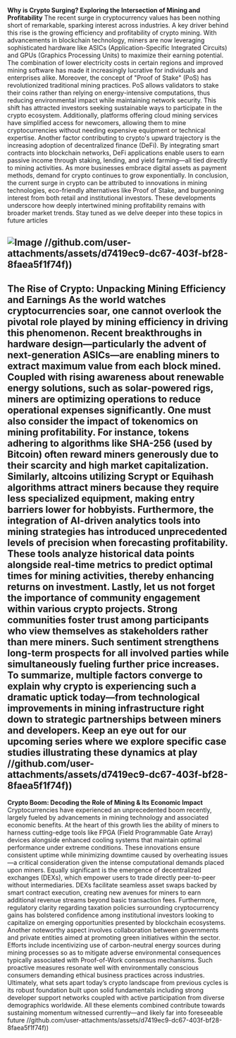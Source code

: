 **Why is Crypto Surging? Exploring the Intersection of Mining and Profitability**
The recent surge in cryptocurrency values has been nothing short of remarkable, sparking interest across industries. A key driver behind this rise is the growing efficiency and profitability of crypto mining. With advancements in blockchain technology, miners are now leveraging sophisticated hardware like ASICs (Application-Specific Integrated Circuits) and GPUs (Graphics Processing Units) to maximize their earning potential. The combination of lower electricity costs in certain regions and improved mining software has made it increasingly lucrative for individuals and enterprises alike.
Moreover, the concept of "Proof of Stake" (PoS) has revolutionized traditional mining practices. PoS allows validators to stake their coins rather than relying on energy-intensive computations, thus reducing environmental impact while maintaining network security. This shift has attracted investors seeking sustainable ways to participate in the crypto ecosystem. Additionally, platforms offering cloud mining services have simplified access for newcomers, allowing them to mine cryptocurrencies without needing expensive equipment or technical expertise.
Another factor contributing to crypto's upward trajectory is the increasing adoption of decentralized finance (DeFi). By integrating smart contracts into blockchain networks, DeFi applications enable users to earn passive income through staking, lending, and yield farming—all tied directly to mining activities. As more businesses embrace digital assets as payment methods, demand for crypto continues to grow exponentially.
In conclusion, the current surge in crypto can be attributed to innovations in mining technologies, eco-friendly alternatives like Proof of Stake, and burgeoning interest from both retail and institutional investors. These developments underscore how deeply intertwined mining profitability remains with broader market trends. Stay tuned as we delve deeper into these topics in future articles

![Image](https://github.com/user-attachments/assets/d7419ec9-dc67-403f-bf28-8faea5f1f74f)
 //github.com/user-attachments/assets/d7419ec9-dc67-403f-bf28-8faea5f1f74f))
---
**The Rise of Crypto: Unpacking Mining Efficiency and Earnings**
As the world watches cryptocurrencies soar, one cannot overlook the pivotal role played by mining efficiency in driving this phenomenon. Recent breakthroughs in hardware design—particularly the advent of next-generation ASICs—are enabling miners to extract maximum value from each block mined. Coupled with rising awareness about renewable energy solutions, such as solar-powered rigs, miners are optimizing operations to reduce operational expenses significantly.
One must also consider the impact of tokenomics on mining profitability. For instance, tokens adhering to algorithms like SHA-256 (used by Bitcoin) often reward miners generously due to their scarcity and high market capitalization. Similarly, altcoins utilizing Scrypt or Equihash algorithms attract miners because they require less specialized equipment, making entry barriers lower for hobbyists.
Furthermore, the integration of AI-driven analytics tools into mining strategies has introduced unprecedented levels of precision when forecasting profitability. These tools analyze historical data points alongside real-time metrics to predict optimal times for mining activities, thereby enhancing returns on investment.
Lastly, let us not forget the importance of community engagement within various crypto projects. Strong communities foster trust among participants who view themselves as stakeholders rather than mere miners. Such sentiment strengthens long-term prospects for all involved parties while simultaneously fueling further price increases.
To summarize, multiple factors converge to explain why crypto is experiencing such a dramatic uptick today—from technological improvements in mining infrastructure right down to strategic partnerships between miners and developers. Keep an eye out for our upcoming series where we explore specific case studies illustrating these dynamics at play
 //github.com/user-attachments/assets/d7419ec9-dc67-403f-bf28-8faea5f1f74f))
---
**Crypto Boom: Decoding the Role of Mining & Its Economic Impact**
Cryptocurrencies have experienced an unprecedented boom recently, largely fueled by advancements in mining technology and associated economic benefits. At the heart of this growth lies the ability of miners to harness cutting-edge tools like FPGA (Field Programmable Gate Array) devices alongside enhanced cooling systems that maintain optimal performance under extreme conditions. These innovations ensure consistent uptime while minimizing downtime caused by overheating issues—a critical consideration given the intense computational demands placed upon miners.
Equally significant is the emergence of decentralized exchanges (DEXs), which empower users to trade directly peer-to-peer without intermediaries. DEXs facilitate seamless asset swaps backed by smart contract execution, creating new avenues for miners to earn additional revenue streams beyond basic transaction fees. Furthermore, regulatory clarity regarding taxation policies surrounding cryptocurrency gains has bolstered confidence among institutional investors looking to capitalize on emerging opportunities presented by blockchain ecosystems.
Another noteworthy aspect involves collaboration between governments and private entities aimed at promoting green initiatives within the sector. Efforts include incentivizing use of carbon-neutral energy sources during mining processes so as to mitigate adverse environmental consequences typically associated with Proof-of-Work consensus mechanisms. Such proactive measures resonate well with environmentally conscious consumers demanding ethical business practices across industries.
Ultimately, what sets apart today’s crypto landscape from previous cycles is its robust foundation built upon solid fundamentals including strong developer support networks coupled with active participation from diverse demographics worldwide. All these elements combined contribute towards sustaining momentum witnessed currently—and likely far into foreseeable future
 //github.com/user-attachments/assets/d7419ec9-dc67-403f-bf28-8faea5f1f74f))

